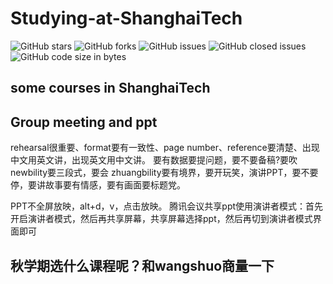 # Studying-at-ShanghaiTech
![GitHub stars](https://img.shields.io/github/stars/Zhang-Wen-chao/The-Journey-of-Studying-at-ShanghaiTech?style=flat)
![GitHub forks](https://img.shields.io/github/forks/Zhang-Wen-chao/The-Journey-of-Studying-at-ShanghaiTech?style=flat)
![GitHub issues](https://img.shields.io/github/issues/Zhang-Wen-chao/The-Journey-of-Studying-at-ShanghaiTech)
![GitHub closed issues](https://img.shields.io/github/issues-closed/Zhang-Wen-chao/The-Journey-of-Studying-at-ShanghaiTech)
![GitHub code size in bytes](https://img.shields.io/github/languages/code-size/Zhang-Wen-chao/The-Journey-of-Studying-at-ShanghaiTech)
## some courses in ShanghaiTech
## Group meeting and ppt
rehearsal很重要、format要有一致性、page number、reference要清楚、出现中文用英文讲，出现英文用中文讲。
要有数据要提问题，要不要备稿?要吹 newbility要三段式，要会 zhuangbility要有境界，要开玩笑，演讲PPT，要不要停，要讲故事要有情感，要有画面要标题党。

PPT不全屏放映，alt+d，v，点击放映。
腾讯会议共享ppt使用演讲者模式：首先开启演讲者模式，然后再共享屏幕，共享屏幕选择ppt，然后再切到演讲者模式界面即可
## 秋学期选什么课程呢？和wangshuo商量一下

